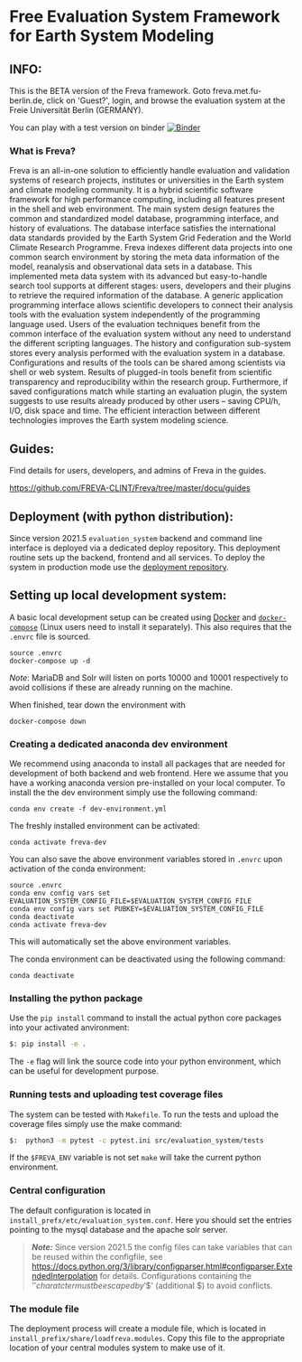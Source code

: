 # Free Evaluation System Framework for Earth System Modeling

## INFO:

This is the BETA version of the Freva framework. Goto freva.met.fu-berlin.de, click on 'Guest?', login, and browse the evaluation system at the Freie Universität Berlin (GERMANY).

You can play with a test version on binder [![Binder](https://mybinder.org/badge_logo.svg)](https://mybinder.org/v2/git/https%3A%2F%2Fgitlab.dkrz.de%2Ffreva%2Fevaluation_system.git/freva-dev)

### What is Freva?

Freva is an all-in-one solution to efficiently handle evaluation and validation systems of research projects, institutes or universities in the Earth system and climate modeling community. It is a hybrid scientific software framework for high performance computing, including all features present in the shell and web environment. The main system design features the common and standardized model database, programming interface, and history of evaluations. The database interface satisfies the international data standards provided by the Earth System Grid Federation and the World Climate Research Programme. Freva indexes different data projects into one common search environment by storing the meta data information of the model, reanalysis and observational data sets in a database. This implemented meta data system with its advanced but easy-to-handle search tool supports at different stages: users, developers and their plugins to retrieve the required information of the database. A generic application programming interface allows scientific developers to connect their analysis tools with the evaluation system independently of the programming language used. Users of the evaluation techniques benefit from the common interface of the evaluation system without any need to understand the different scripting languages. The history and configuration sub-system stores every analysis performed with the evaluation system in a database. Configurations and results of the tools can be shared among scientists via shell or web system. Results of plugged-in tools benefit from scientific transparency and reproducibility within the research group. Furthermore, if saved configurations match while starting an evaluation plugin, the system suggests to use results already produced by other users – saving CPU/h, I/O, disk space and time. The efficient interaction between different technologies improves the Earth system modeling science.

## Guides:

Find details for users, developers, and admins of Freva in the guides.

https://github.com/FREVA-CLINT/Freva/tree/master/docu/guides

## Deployment (with python distribution):

Since version 2021.5 `evaluation_system` backend and command line interface
is deployed via a dedicated deploy repository. This deployment routine sets up
the backend, frontend and all services. To deploy the system in production
mode use the [deployment repository](https://gitlab.dkrz.de/freva/deployment).

## Setting up local development system:

A basic local development setup can be created using [Docker](https://docs.docker.com/engine/install/) and
[`docker-compose`](https://docs.docker.com/compose/install/) (Linux users need to install it separately). This also
requires that the `.envrc` file is sourced.

```
source .envrc
docker-compose up -d
```

_Note_: MariaDB and Solr will listen on ports 10000 and 10001 respectively to avoid collisions if these are already
running on the machine.

When finished, tear down the environment with

```
docker-compose down
```

### Creating a dedicated anaconda dev environment
We recommend using anaconda to install all packages that are needed for
development of both backend and web frontend. Here we assume that you have a
working anaconda version pre-installed on your local computer. To install the
the dev environment simply use the following command:

```
conda env create -f dev-environment.yml
```
The freshly installed environment can be activated:
```
conda activate freva-dev
```
You can also save the above environment variables stored in `.envrc` upon activation of the conda environment:
```
source .envrc
conda env config vars set EVALUATION_SYSTEM_CONFIG_FILE=$EVALUATION_SYSTEM_CONFIG_FILE
conda env config vars set PUBKEY=$EVALUATION_SYSTEM_CONFIG_FILE
conda deactivate
conda activate freva-dev
```
This will automatically set the above environment variables.

The conda environment can be deactivated using the following command:
```
conda deactivate
```

### Installing the python package

Use the `pip install` command to install the actual python core packages into your activated anvironment:

```bash
$: pip install -e .
```

The `-e` flag will link the source code into your python environment, which can be useful for development purpose.

### Running tests and uploading test coverage files

The system can be tested with `Makefile`. To run the tests and upload the coverage files simply use the make command:

```bash
$:  python3 -m pytest -c pytest.ini src/evaluation_system/tests
```

If the `$FREVA_ENV` variable is not set `make` will take the current python environment.

### Central configuration

The default configuration is located in `install_prefx/etc/evaluation_system.conf`.
Here you should set the entries pointing to the mysql database and the apache solr server.

> **_Note:_** Since version 2021.5 the config files can take variables that can be reused within the configfile, see https://docs.python.org/3/library/configparser.html#configparser.ExtendedInterpolation for details. Configurations containing the '$' charatcter must be escaped by '$$' (additional $) to avoid conflicts.

### The module file

The deployment process will create a module file, which is located in `install_prefix/share/loadfreva.modules`. Copy this file to the appropriate location of your central modules system to make use of it.


